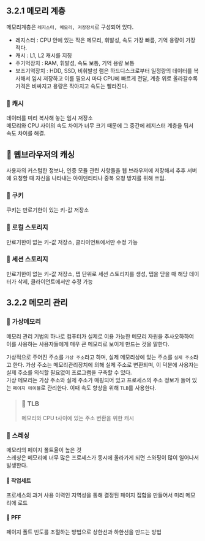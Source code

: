 ## 3.2.1 메모리 계층

메모리계층은 `레지스터, 메모리, 저장장치`로 구성되어 있다.<br/>

- 레지스터 : CPU 안에 있는 작은 메모리, 휘발성, 속도 가장 빠름, 기억 용량이 가장 적다.
- 캐시 : L1, L2 캐시를 지칭
- 주기억장치 : RAM, 휘발성, 속도 보통, 기억 용량 보통
- 보조기억장치 : HDD, SSD, 비휘발성
  램은 하드디스크로부터 일정량의 데이터를 복사해서 임시 저장하고 이를 필요시 마다 CPU에 빠르게 전달, 계층 위로 올라갈수록 가격은 비싸지고 용량은 작아지고 속도는 빨라진다.<br/>

### 🥐 캐시

데이터를 미리 복사해 놓는 임시 저장소 <br/>
메모리와 CPU 사이의 속도 차이가 너무 크기 때문에 그 중간에 레지스터 계층을 둬서 속도 차이를 해결.<br/>

## 🍞 웹브라우저의 캐싱

사용자의 커스텀한 정보나, 인증 모듈 관련 사항들을 웹 브라우저에 저장해서 추후 서버에 요청할 때 자신을 나타내는 아이덴티티나 중복 요청 방지를 위해 쓰임.<br/>

### 🥐 쿠키

쿠키는 만료기한이 있는 키-값 저장소<br/>

### 🥐 로컬 스토리지

만료기한이 없는 키-값 저장소, 클라이언트에서만 수정 가능

### 🥐 세션 스토리지

만료기한이 없는 키-값 저장소, 탭 단위로 세션 스토리지를 생성, 탭을 닫을 때 해당 데이터가 삭제, 클라이언트에서만 수정 가능

## 3.2.2 메모리 관리

### 🍞 가상메모리

메모리 관리 기법의 하나로 컴퓨터가 실제로 이용 가능한 메모리 자원을 추사오하하여 이를 사용하는 사용자들에게 매우 큰 메모리로 보이게 만드는 것을 말한다.<br/>

가상적으로 주어진 주소를 `가상 주소`라고 하며, 실제 메모리상에 있는 주소를 `실제 주소`라고 한다. 가상 주소는 메모리관리장치에 의해 실제 주소로 변환되며, 이 덕분에 사용자는 실제 주소를 의식할 필요없이 프로그램을 구축할 수 있다.<br/>
가상 메모리는 가상 주소와 실제 주소가 매핑되어 있고 프로세스의 주소 정보가 들어 있는 `페이지 테이블`로 관리한다. 이때 속도 향상을 위해 `TLB`를 사용한다.<br/>

> ### 🥐 TLB
>
> 메모리와 CPU t사이에 있는 주소 변환을 위한 캐시

### 🍞 스레싱

메모리의 페이지 폴트율이 높은 것 <br/>
스레싱은 메모리에 너무 많은 프로세스가 동시에 올라가게 되면 스와핑이 많이 일어나서 발생한다.<br/>

#### 🥐 작업세트

프로세스의 과거 사용 이력인 지역성을 통해 결정된 페이지 집합을 만들어서 미리 메모리에 로드

#### 🥐 PFF

페이지 폴트 빈도를 조절하는 방법으로 상한선과 하한선을 만드는 방법
